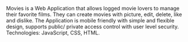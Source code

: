 Movies is a Web Application that allows logged movie lovers to manage their favorite films. They can create movies with
picture, edit, delete, like and dislike. The Application is mobile friendly with simple and flexible design, supports public/
private access control with user level security. Technologies: JavaScript, CSS, HTML.
